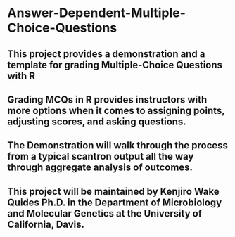 # Answer-Dependent-Multiple-Choice-Questions

## This project provides a demonstration and a template for grading Multiple-Choice Questions with R

## Grading MCQs in R provides instructors with more options when it comes to assigning points, adjusting scores, and asking questions.

## The Demonstration will walk through the process from a typical scantron output all the way through aggregate analysis of outcomes.

## This project will be maintained by Kenjiro Wake Quides Ph.D. in the Department of Microbiology and Molecular Genetics at the University of California, Davis.
